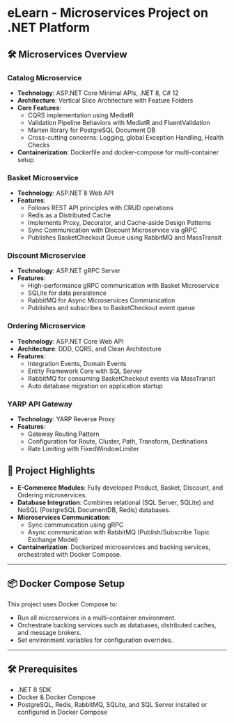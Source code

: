 # eLearn - Microservices Project on .NET Platform

## 🛠️ Microservices Overview

### **Catalog Microservice**
- **Technology**: ASP.NET Core Minimal APIs, .NET 8, C# 12
- **Architecture**: Vertical Slice Architecture with Feature Folders
- **Core Features**:
  - CQRS implementation using MediatR
  - Validation Pipeline Behaviors with MediatR and FluentValidation
  - Marten library for PostgreSQL Document DB
  - Cross-cutting concerns: Logging, global Exception Handling, Health Checks
- **Containerization**: Dockerfile and docker-compose for multi-container setup

### **Basket Microservice**
- **Technology**: ASP.NET 8 Web API
- **Features**:
  - Follows REST API principles with CRUD operations
  - Redis as a Distributed Cache
  - Implements Proxy, Decorator, and Cache-aside Design Patterns
  - Sync Communication with Discount Microservice via gRPC
  - Publishes BasketCheckout Queue using RabbitMQ and MassTransit

### **Discount Microservice**
- **Technology**: ASP.NET gRPC Server
- **Features**:
  - High-performance gRPC communication with Basket Microservice
  - SQLite for data persistence
  - RabbitMQ for Async Microservices Communication
  - Publishes and subscribes to BasketCheckout event queue

### **Ordering Microservice**
- **Technology**: ASP.NET Core Web API
- **Architecture**: DDD, CQRS, and Clean Architecture
- **Features**:
  - Integration Events, Domain Events
  - Entity Framework Core with SQL Server
  - RabbitMQ for consuming BasketCheckout events via MassTransit
  - Auto database migration on application startup

### **YARP API Gateway**
- **Technology**: YARP Reverse Proxy
- **Features**:
  - Gateway Routing Pattern
  - Configuration for Route, Cluster, Path, Transform, Destinations
  - Rate Limiting with FixedWindowLimiter

## 🚀 Project Highlights

- **E-Commerce Modules**: Fully developed Product, Basket, Discount, and Ordering microservices.
- **Database Integration**: Combines relational (SQL Server, SQLite) and NoSQL (PostgreSQL DocumentDB, Redis) databases.
- **Microservices Communication**:
  - Sync communication using gRPC
  - Async communication with RabbitMQ (Publish/Subscribe Topic Exchange Model)
- **Containerization**: Dockerized microservices and backing services, orchestrated with Docker Compose.

---

## 📦 Docker Compose Setup

This project uses Docker Compose to:

- Run all microservices in a multi-container environment.
- Orchestrate backing services such as databases, distributed caches, and message brokers.
- Set environment variables for configuration overrides.

---

## 🛠 Prerequisites

- .NET 8 SDK
- Docker & Docker Compose
- PostgreSQL, Redis, RabbitMQ, SQLite, and SQL Server installed or configured in Docker Compose
